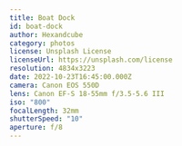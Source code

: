 ```yaml
---
title: Boat Dock
id: boat-dock
author: Hexandcube
category: photos
license: Unsplash License
licenseUrl: https://unsplash.com/license
resolution: 4834x3223
date: 2022-10-23T16:45:00.000Z
camera: Canon EOS 550D
lens: Canon EF-S 18-55mm f/3.5-5.6 III
iso: "800"
focalLength: 32mm
shutterSpeed: "10"
aperture: f/8
---
```

